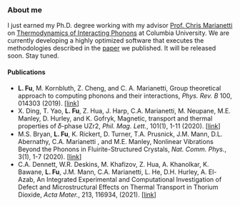 ### About me

I just earned my Ph.D. degree working with my advisor [Prof. Chris Marianetti](http://www.chrismarianetti.org)
on [Thermodynamics of Interacting Phonons](https://doi.org/10.7916/d8-wkbr-m336)
at Columbia University.
We are currently developing a highly optimized software that executes the methodologies described in the [paper](https://link.aps.org/doi/10.1103/PhysRevB.100.014303)
we published. It will be released soon. Stay tuned.

#### Publications
- **L. Fu**, M. Kornbluth, Z. Cheng, and C. A. Marianetti, Group theoretical approach to computing phonons and their interactions, _Phys. Rev. B_ 100, 014303 (2019). [[link](https://link.aps.org/doi/10.1103/PhysRevB.100.014303)]
- X. Ding, T. Yao, **L. Fu**, Z. Hua, J. Harp, C.A. Marianetti, M. Neupane, M.E. Manley, D. Hurley, and K. Gofryk, Magnetic, transport and thermal properties of 𝛿-phase UZr2, _Phil. Mag. Lett._, 101(1), 1-11 (2020). [[link](https://doi.org/10.1080/09500839.2020.1833375)]
- M.S. Bryan, **L. Fu**, K. Rickert, D. Turner, T.A. Prusnick, J.M. Mann, D.L. Abernathy, C.A. Marianetti , and M.E. Manley, Nonlinear Vibrations Beyond the Phonons in Fluirite-Structured Crystals, _Nat. Comm. Phys._, 3(1), 1-7 (2020). [[link](https://doi.org/10.1038/s42005-020-00483-2)]
- C.A. Dennett, W.R. Deskins, M. Khafizov, Z. Hua, A. Khanolkar, K. Bawane, **L. Fu**, J.M. Mann, C.A. Marianetti, L. He, D.H. Hurley, A. El-Azab, An Integrated Experimental and Computational Investigation of Defect and Microstructural Effects on Thermal Transport in Thorium Dioxide, _Acta Mater._, 213, 116934, (2021). [[link](https://doi.org/10.1016/j.actamat.2021.116934)]

<!--
**lyuwen/lyuwen** is a ✨ _special_ ✨ repository because its `README.md` (this file) appears on your GitHub profile.

Here are some ideas to get you started:

- 🔭 I’m currently working on ...
- 🌱 I’m currently learning ...
- 👯 I’m looking to collaborate on ...
- 🤔 I’m looking for help with ...
- 💬 Ask me about ...
- 📫 How to reach me: ...
- 😄 Pronouns: ...
- ⚡ Fun fact: ...
-->
